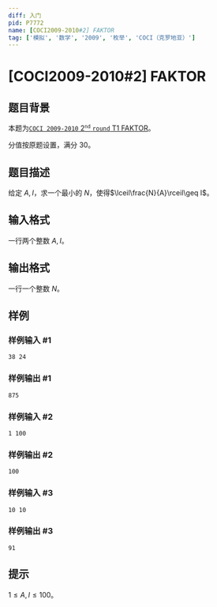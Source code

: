 ```yaml
---
diff: 入门
pid: P7772
name: [COCI2009-2010#2] FAKTOR
tag: ['模拟', '数学', '2009', '枚举', 'COCI（克罗地亚）']
---
```

# [COCI2009-2010#2] FAKTOR
## 题目背景

本题为[$\texttt{COCI 2009-2010}\ 2^\texttt{nd}\ \texttt{round}\ \text{T1 FAKTOR}$](https://hsin.hr/coci/archive/2009_2010/contest2_tasks.pdf)。

分值按原题设置，满分 $30$。
## 题目描述

给定 $A,I$，求一个最小的 $N$，使得$\lceil\frac{N}{A}\rceil\geq I$。
## 输入格式

一行两个整数 $A,I$。
## 输出格式

一行一个整数 $N$。
## 样例

### 样例输入 #1
```
38 24
```
### 样例输出 #1
```
875
```
### 样例输入 #2
```
1 100
```
### 样例输出 #2
```
100
```
### 样例输入 #3
```
10 10
```
### 样例输出 #3
```
91
```
## 提示

$1\leq A,I\leq 100$。

